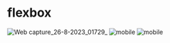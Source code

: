 # flexbox
![Web capture_26-8-2023_01729_](https://github.com/Shimoo2001ll/flexbox/assets/89547012/e9c7d16d-2393-4d7f-ae5c-521e486e4391)
![mobile](https://github.com/Shimoo2001ll/flexbox/assets/89547012/87d01905-7a94-4ffa-97fa-c9b7c46f7085)
![mobile](https://github.com/Shimoo2001ll/flexbox/assets/89547012/d0a93c6b-2208-454d-9ad0-b926b5d08d55)
